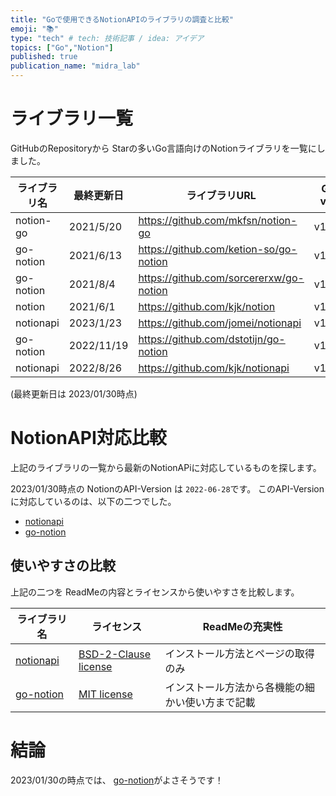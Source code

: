 ```yaml
---
title: "Goで使用できるNotionAPIのライブラリの調査と比較"
emoji: "📚"
type: "tech" # tech: 技術記事 / idea: アイデア
topics: ["Go","Notion"]
published: true
publication_name: "midra_lab"
---
```


# ライブラリ一覧

GitHubのRepositoryから Starの多いGo言語向けのNotionライブラリを一覧にしました。

| ライブラリ名    | 最終更新日      | ライブラリURL                                | Go ver |
|-----------|------------|-----------------------------------------|--------|
| notion-go | 2021/5/20  | https://github.com/mkfsn/notion-go      | v1.16  |     
| go-notion | 2021/6/13  | https://github.com/ketion-so/go-notion  | v1.16  |     
| go-notion | 2021/8/4   | https://github.com/sorcererxw/go-notion | v1.16  |     
| notion    | 2021/6/1   | https://github.com/kjk/notion           | v1.16  |     
| notionapi | 2023/1/23  | https://github.com/jomei/notionapi      | v1.14  |     
| go-notion | 2022/11/19 | https://github.com/dstotijn/go-notion   | v1.19  |
| notionapi | 2022/8/26  | https://github.com/kjk/notionapi        | v1.11  |

(最終更新日は 2023/01/30時点)

# NotionAPI対応比較

上記のライブラリの一覧から最新のNotionAPiに対応しているものを探します。

2023/01/30時点の NotionのAPI-Version は `2022-06-28`です。
このAPI-Versionに対応しているのは、以下の二つでした。

* [notionapi](https://github.com/jomei/notionapi)
* [go-notion](https://github.com/dstotijn/go-notion)

## 使いやすさの比較

上記の二つを ReadMeの内容とライセンスから使いやすさを比較します。

| ライブラリ名                                             | ライセンス                                                                        | ReadMeの充実性               |
|----------------------------------------------------|------------------------------------------------------------------------------|--------------------------|
| [notionapi](https://github.com/jomei/notionapi)    | [BSD-2-Clause license](https://github.com/jomei/notionapi/blob/main/LICENSE) | インストール方法とページの取得のみ        |
| [go-notion](https://github.com/dstotijn/go-notion) | [MIT license](https://github.com/dstotijn/go-notion/blob/main/LICENSE)       | インストール方法から各機能の細かい使い方まで記載 |

# 結論

2023/01/30の時点では、 [go-notion](https://github.com/dstotijn/go-notion)がよさそうです！